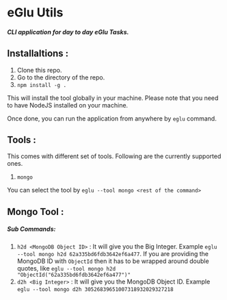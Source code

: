# eGlu Utils

##### CLI application for day to day eGlu Tasks.

## Installaltions :

1. Clone this repo.
2. Go to the directory of the repo.
3. `npm install -g .`

This will install the tool globally in your machine. Please note that you need to have NodeJS installed on your machine.

Once done, you can run the application from anywhere by `eglu` command.

## Tools :

This comes with different set of tools. Following are the currently supported ones.

1. `mongo`

You can select the tool by `eglu --tool mongo <rest of the command>`

## Mongo Tool :

##### Sub Commands:

1. `h2d <MongoDB Object ID>` : It will give you the Big Integer. Example `eglu --tool mongo h2d 62a335bd6fdb3642ef6a477`. If you are providing the MongoDB ID with `ObjectId` then it has to be wrapped around double quotes, like `eglu --tool mongo h2d "ObjectId("62a335bd6fdb3642ef6a477")"`
2. `d2h <Big Integer>` : It will give you the MongoDB Object ID. Example `eglu --tool mongo d2h 30526839651007318932029327218`
